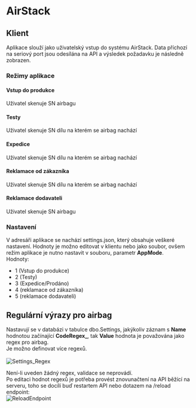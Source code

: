 # AirStack

## Klient
Aplikace slouží jako uživatelský vstup do systému AirStack. Data příchozí na seriový port jsou odesílána na API a výsledek požadavku je následně zobrazen.

### Režimy aplikace
#### Vstup do produkce
Uživatel skenuje SN airbagu
#### Testy
Uživatel skenuje SN dílu na kterém se airbag nachází
#### Expedice
Uživatel skenuje SN dílu na kterém se airbag nachází
#### Reklamace od zákazníka
Uživatel skenuje SN dílu na kterém se airbag nachází
#### Reklamace dodavateli
Uživatel skenuje SN airbagu

### Nastavení
V adresáři aplikace se nachází settings.json, který obsahuje veškeré nastavení. Hodnoty je možno editovat v klientu nebo jako soubor, ovšem režim aplikace
je nutno nastavit v souboru, parametr **AppMode**.
<br>Hodnoty:
- 1 (Vstup do produkce)
- 2 (Testy)
- 3 (Expedice/Prodáno)
- 4 (reklamace od zákazníka)
- 5 (reklamace dodavateli)

## Regulární výrazy pro airbag
Nastavují se v databázi v tabulce dbo.Settings, jakýkoliv záznam s **Name** hodnotou začínající **CodeRegex_**, tak **Value** hodnota je považována jako regex pro airbag.
<br>Je možno definovat více regexů.
<br><br>![Settings_Regex](https://user-images.githubusercontent.com/59573257/208864854-40206980-cf48-49a0-8d5c-ca811badbfa0.png)

Není-li uveden žádný regex, validace se neprovádí.<br>
Po editaci hodnot regexů je potřeba provést znovunačtení na API běžící na serveru, toho se docílí buď restartem API nebo dotazem na /reload endpoint:
<br>![ReloadEndpoint](https://user-images.githubusercontent.com/59573257/208865786-14fbc2dc-cd81-4b9b-b453-e9caae1794ad.png)
